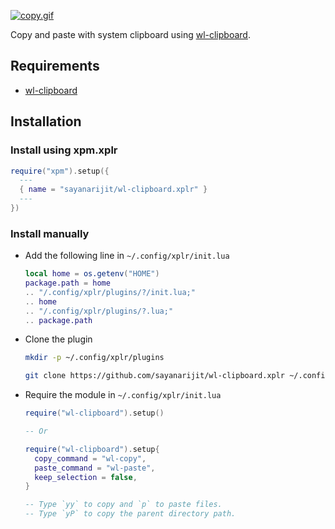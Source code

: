 [![copy.gif](https://s3.gifyu.com/images/copy.gif)](https://gifyu.com/image/tBwL)

Copy and paste with system clipboard using
[wl-clipboard](https://github.com/bugaevc/wl-clipboard).

## Requirements

- [wl-clipboard](https://github.com/bugaevc/wl-clipboard)

## Installation

### Install using xpm.xplr

```lua
require("xpm").setup({
  ---
  { name = "sayanarijit/wl-clipboard.xplr" }
  ---
})
```

### Install manually

- Add the following line in `~/.config/xplr/init.lua`

  ```lua
  local home = os.getenv("HOME")
  package.path = home
  .. "/.config/xplr/plugins/?/init.lua;"
  .. home
  .. "/.config/xplr/plugins/?.lua;"
  .. package.path
  ```

- Clone the plugin

  ```bash
  mkdir -p ~/.config/xplr/plugins

  git clone https://github.com/sayanarijit/wl-clipboard.xplr ~/.config/xplr/plugins/wl-clipboard
  ```

- Require the module in `~/.config/xplr/init.lua`

  ```lua
  require("wl-clipboard").setup()

  -- Or

  require("wl-clipboard").setup{
    copy_command = "wl-copy",
    paste_command = "wl-paste",
    keep_selection = false,
  }

  -- Type `yy` to copy and `p` to paste files.
  -- Type `yP` to copy the parent directory path.
  ```
